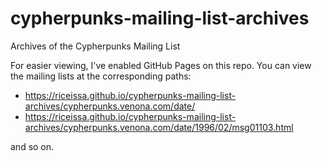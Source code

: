 # cypherpunks-mailing-list-archives
Archives of the Cypherpunks Mailing List

For easier viewing, I've enabled GitHub Pages on this repo. You can view the mailing lists at the corresponding paths:

- https://riceissa.github.io/cypherpunks-mailing-list-archives/cypherpunks.venona.com/date/
- https://riceissa.github.io/cypherpunks-mailing-list-archives/cypherpunks.venona.com/date/1996/02/msg01103.html

and so on.
